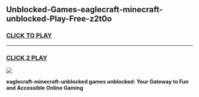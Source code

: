
## Unblocked-Games-eaglecraft-minecraft-unblocked-Play-Free-z2t0o
<h3>
<a href="https://premium76.site?title=eaglecraft-minecraft-unblocked&ref=21A">CLICK TO PLAY</a></h3>
<hr>

<h3>
<a href="https://premium76.site?title=eaglecraft-minecraft-unblocked&ref=21A">CLICK 2 PLAY</a>
  
</h3>

<a href="https://premium76.site?title=eaglecraft-minecraft-unblocked&ref=21A"><img src="https://clearcache.store/games.png"></a>


**eaglecraft-minecraft-unblocked games unblocked: Your Gateway to Fun and Accessible Online Gaming**
